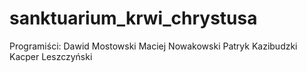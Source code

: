 # sanktuarium_krwi_chrystusa
Programiści:
Dawid Mostowski
Maciej Nowakowski
Patryk Kazibudzki
Kacper Leszczyński